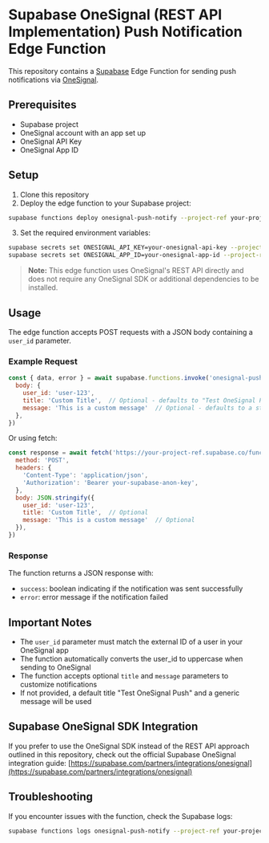 # Supabase OneSignal (REST API Implementation) Push Notification Edge Function
This repository contains a [Supabase](https://supabase.com) Edge Function for sending push notifications via [OneSignal](https://onesignal.com).

## Prerequisites

- Supabase project
- OneSignal account with an app set up
- OneSignal API Key
- OneSignal App ID

## Setup

1. Clone this repository
2. Deploy the edge function to your Supabase project:

```bash
supabase functions deploy onesignal-push-notify --project-ref your-project-ref
```

3. Set the required environment variables:

```bash
supabase secrets set ONESIGNAL_API_KEY=your-onesignal-api-key --project-ref your-project-ref
supabase secrets set ONESIGNAL_APP_ID=your-onesignal-app-id --project-ref your-project-ref
```

> **Note:** This edge function uses OneSignal's REST API directly and does not require any OneSignal SDK or additional dependencies to be installed.

## Usage

The edge function accepts POST requests with a JSON body containing a `user_id` parameter.

### Example Request

```javascript
const { data, error } = await supabase.functions.invoke('onesignal-push-notify', {
  body: { 
    user_id: 'user-123',
    title: 'Custom Title',  // Optional - defaults to "Test OneSignal Push"
    message: 'This is a custom message'  // Optional - defaults to a standard message
  },
})
```

Or using fetch:

```javascript
const response = await fetch('https://your-project-ref.supabase.co/functions/v1/onesignal-push-notify', {
  method: 'POST',
  headers: {
    'Content-Type': 'application/json',
    'Authorization': 'Bearer your-supabase-anon-key',
  },
  body: JSON.stringify({
    user_id: 'user-123',
    title: 'Custom Title',  // Optional
    message: 'This is a custom message'  // Optional
  }),
})
```

### Response

The function returns a JSON response with:
- `success`: boolean indicating if the notification was sent successfully
- `error`: error message if the notification failed

## Important Notes

- The `user_id` parameter must match the external ID of a user in your OneSignal app
- The function automatically converts the user_id to uppercase when sending to OneSignal
- The function accepts optional `title` and `message` parameters to customize notifications
- If not provided, a default title "Test OneSignal Push" and a generic message will be used

## Supabase OneSignal SDK Integration

If you prefer to use the OneSignal SDK instead of the REST API approach outlined in this repository, check out the official Supabase OneSignal integration guide:
[https://supabase.com/partners/integrations/onesignal](https://supabase.com/partners/integrations/onesignal)

## Troubleshooting

If you encounter issues with the function, check the Supabase logs:

```bash
supabase functions logs onesignal-push-notify --project-ref your-project-ref
``` 